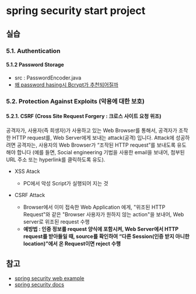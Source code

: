 # spring security start project

## 실습
### 5.1. Authentication
#### 5.1.2 Password Storage

* src : PasswordEncoder.java
* [왜 password hasing시 Bcrypt가 추천되어질까](https://velog.io/@kylexid/왜-bcrypt-암호화-방식이-추천되어질까)

### 5.2. Protection Against Exploits (악용에 대한 보호)
#### 5.2.1. CSRF (Cross Site Request Forgery : 크로스 사이트 요청 위조)
공격자가, 사용자(즉 희생자)가 사용하고 있는 Web Browser를 통해서, 공격자가 조작한 HTTP request를, Web Server에게 보내는 attack(공격) 입니다.
Attack에 성공하려면 공격자는, 사용자의 Web Browser가 “조작된 HTTP request”를 보내도록 유도해야 합니다
(예를 들면, Social engineering 기법을 사용한 email을 보내어, 첨부된 URL 주소 또는 hyperlink를 클릭하도록 유도).

* XSS Atack
  - PC에서 악성 Script가 실행되어 지는 것

* CSRF Attack
  - Browser에서 이미 접속한 Web Application 에게, "위조된 HTTP Request"와 같은 "Browser 사용자가  원하지 않는 action"을 보내어,
 Web server로 위조된 request 수행
  - **예방법 : 인증 정보를 request 양식에 포함시켜, Web Server에서 HTTP request를 받아들일 때, source를 확인하여 
  “다른 Session(인증 받지 아니한 location)”에서 온 Request이면 reject 수행**

## 참고
* [spring security web example](https://spring.io/guides/gs/securing-web/)
* [spring security docs](https://docs.spring.io/spring-security/site/docs/current/reference/html5/)